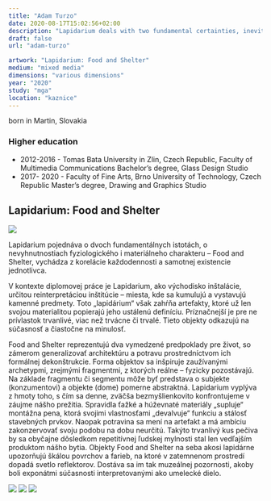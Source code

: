 ```yaml
---
title: "Adam Turzo"
date: 2020-08-17T15:02:56+02:00
description: "Lapidarium deals with two fundamental certainties, inevitabilities of physiological and material nature - Food and Shelter, it is based on the correlation of the everyday and the very existence of an individual."
draft: false
url: "adam-turzo"

artwork: "Lapidarium: Food and Shelter"
medium: "mixed media"
dimensions: "various dimensions"
year: "2020"
study: "mga"
location: "kaznice"
---
```


born in Martin, Slovakia

### Higher education
- 2012-2016 - Tomas Bata University in Zlin, Czech Republic, Faculty of Multimedia Communications
Bachelor’s degree, Glass Design Studio
- 2017- 2020 - Faculty of Fine Arts, Brno University of Technology, Czech Republic
Master’s degree, Drawing and Graphics Studio


## Lapidarium: Food and Shelter

![](/students/turzo/1.jpg)

Lapidarium pojednáva o dvoch fundamentálnych istotách, o nevyhnutnostiach fyziologického i materiálneho charakteru – Food and Shelter, vychádza z korelácie každodennosti a samotnej existencie jednotlivca.

V kontexte diplomovej práce je Lapidarium, ako východisko inštalácie, určitou reinterpretáciou inštitúcie – miesta, kde sa kumulujú a vystavujú kamenné predmety. Toto „lapidárium“ však zahŕňa artefakty, ktoré už len svojou materialitou popierajú jeho ustálenú definíciu. Príznačnejší je pre ne prívlastok trvanlivé, viac než trvácne či trvalé. Tieto objekty odkazujú na súčasnosť a čiastočne na minulosť.

Food and Shelter reprezentujú dva vymedzené predpoklady pre život, so zámerom generalizovať architektúru a potravu prostredníctvom ich formálnej dekonštrukcie. Forma objektov sa inšpiruje zaužívanými archetypmi, zrejmými fragmentmi, z ktorých reálne – fyzicky pozostávajú. Na základe fragmentu či segmentu môže byť predstava o subjekte (konzumentovi) a objekte (dome) pomerne abstraktná. Lapidarium vyplýva z hmoty toho, s čím sa denne, zväčša bezmyšlienkovito konfrontujeme v záujme nášho prežitia. Spravidla ťažké a húževnaté materiály „supluje“ montážna pena, ktorá svojimi vlastnosťami „devalvuje“ funkciu a stálosť stavebných prvkov. Naopak potravina sa mení na artefakt a má ambíciu zakonzervovať svoju podobu na dobu neurčitú. Takýto trvanlivý kus pečiva by sa obyčajne dôsledkom repetitívnej ľudskej mylnosti stal len vedľajším produktom nášho bytia. Objekty Food and Shelter na seba akosi lapidárne upozorňujú škálou povrchov a farieb, na ktoré v zatemnenom prostredí dopadá svetlo reflektorov. Dostáva sa im tak muzeálnej pozornosti, akoby boli exponátmi súčasnosti interpretovanými ako umelecké dielo.

![](/students/turzo/2.jpg)
![](/students/turzo/3.jpg)
![](/students/turzo/4.jpg)
